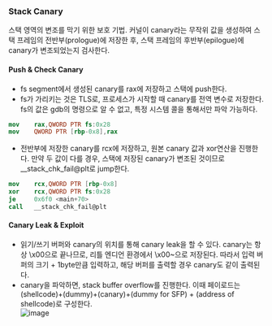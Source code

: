 ### Stack Canary
스택 영역의 변조를 막기 위한 보호 기법. 커널이 canary라는 무작위 값을 생성하여 스택 프레임의 전반부(prologue)에 저장한 후, 스택 프레임의 후반부(epilogue)에 canary가 변조되었는지 검사한다.

#### Push & Check Canary
* fs segment에서 생성된 canary를 rax에 저장하고 스택에 push한다.
* fs가 가리키는 것은 TLS로, 프로세스가 시작할 때 canary를 전역 변수로 저장한다. fs의 값은 gdb의 명령으로 알 수 없고, 특정 시스템 콜을 통해서만 파악 가능하다.
```nasm
mov    rax,QWORD PTR fs:0x28
mov    QWORD PTR [rbp-0x8],rax
```
* 전반부에 저장한 canary를 rcx에 저장하고, 원본 canary 값과 xor연산을 진행한다. 만약 두 값이 다를 경우, 스택에 저장된 canary가 변조된 것이므로 __stack_chk_fail@plt로 jump한다.
```nasm
mov    rcx,QWORD PTR [rbp-0x8]
xor    rcx,QWORD PTR fs:0x28
je     0x6f0 <main+70>
call   __stack_chk_fail@plt
```

#### Canary Leak & Exploit
* 읽기/쓰기 버퍼와 canary의 위치를 통해 canary leak을 할 수 있다. canary는 항상 \x00으로 끝나므로, 리틀 엔디언 환경에서 \x00~으로 저장된다. 따라서 입력 버퍼의 크기 + 1byte만큼 입력하고, 해당 버퍼를 출력할 경우 canary도 같이 출력된다.
* canary을 파악하면, stack buffer overflow를 진행한다. 이때 페이로드는 (shellcode)+(dummy)+(canary)+(dummy for SFP) + (address of shellcode)로 구성한다.  
![image](https://user-images.githubusercontent.com/55453184/175966795-39ec4ccd-6211-445d-adc9-ca1d540d25b7.png)
